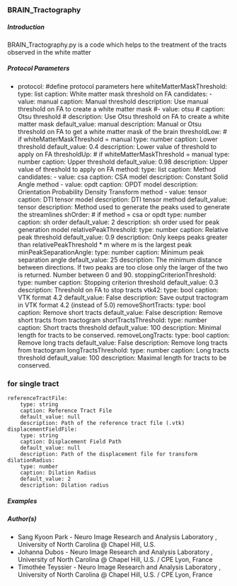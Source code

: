 ### BRAIN_Tractography

##### Introduction

BRAIN_Tractography.py is a code which helps to the treatment of the tracts observed in the white matter 

##### Protocol Parameters

- protocol: #define protocol parameters here
    whiteMatterMaskThreshold:
        type: list
        caption: White matter mask threshold on FA
        candidates:
            - value: manual
              caption: Manual threshold
              description: Use manual threshold on FA to create a white matter mask
            #- value: otsu
            #  caption: Otsu threshold
            #  description: Use Otsu threshold on FA to create a white matter mask
        default_value: manual
        description: Manual or Otsu threshold on FA to get a white matter mask of the brain
    thresholdLow: # if whiteMatterMaskThreshold = manual
        type: number
        caption: Lower threshold
        default_value: 0.4
        description: Lower value of threshold to apply on FA
    thresholdUp: # if whiteMatterMaskThreshold = manual
        type: number
        caption: Upper threshold
        default_value: 0.98
        description: Upper value of threshold to apply on FA
    method:
        type: list
        caption: Method
        candidates:
            - value: csa
              caption: CSA model
              description: Constant Solid Angle method
            - value: opdt
              caption: OPDT model
              description: Orientation Probability Density Transform method
            - value: tensor
              caption: DTI tensor model
              description: DTI tensor method
        default_value: tensor
        description: Method used to generate the peaks used to generate the streamlines
    shOrder: # if method = csa or opdt
        type: number
        caption: sh order
        default_value: 2
        description: sh order used for peak generation model
    relativePeakThreshold:
        type: number
        caption: Relative peak threshold
        default_value: 0.9
        description: Only keeps peaks greater than relativePeakThreshold * m where m is the largest peak
    minPeakSeparationAngle:
        type: number
        caption: Minimum peak separation angle
        default_value: 25
        description: The minimum distance between directions. If two peaks are too close only the larger of the two is returned. Number between 0 and 90.
    stoppingCriterionThreshold:
        type: number
        caption: Stopping criterion threshold
        default_value: 0.3
        description: Threshold on FA to stop tracts
    vtk42:
        type: bool
        caption: VTK format 4.2
        default_value: False
        description: Save output tractogram in VTK format 4.2 (instead of 5.0)
    removeShortTracts:
        type: bool
        caption: Remove short tracts
        default_value: False
        description: Remove short tracts from tractogram
    shortTractsThreshold:
        type: number
        caption: Short tracts threshold
        default_value: 100
        description: Minimal length for tracts to be conserved.
    removeLongTracts:
        type: bool
        caption: Remove long tracts
        default_value: False
        description: Remove long tracts from tractogram
    longTractsThreshold:
        type: number
        caption: Long tracts threshold
        default_value: 100
        description: Maximal length for tracts to be conserved.
### for single tract
    referenceTractFile:
        type: string
        caption: Reference Tract File
        default_value: null
        description: Path of the reference tract file (.vtk)
    displacementFieldFile:
        type: string
        caption: Displacement Field Path
        default_value: null
        description: Path of the displacement file for transform
    dilationRadius:
        type: number
        caption: Dilation Radius
        default_value: 2
        description: Dilation radius

##### Examples


##### Author(s)

- Sang Kyoon Park -  Neuro Image Research and Analysis Laboratory , University of North Carolina @ Chapel Hill, U.S.
- Johanna Dubos - Neuro Image Research and Analysis Laboratory , University of North Carolina @ Chapel Hill, U.S. / CPE Lyon, France
- Timothée Teyssier - Neuro Image Research and Analysis Laboratory , University of North Carolina @ Chapel Hill, U.S. / CPE Lyon, France
